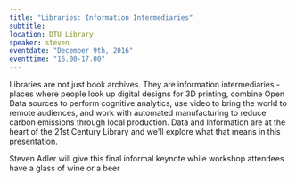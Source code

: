 ```yaml
---
title: "Libraries: Information Intermediaries"
subtitle:
location: DTU Library
speaker: steven
eventdate: "December 9th, 2016"
eventtime: "16.00-17.00"
---
```


Libraries are not just book archives. They are information intermediaries - places where people look up digital designs for 3D printing, combine Open Data sources to perform cognitive analytics, use video to bring the world to remote audiences, and work with automated manufacturing to reduce carbon emissions through local production. Data and Information are at the heart of the 21st Century Library and we'll explore what that means in this presentation.

Steven Adler will give this final informal keynote while workshop attendees have a glass of wine or a beer
